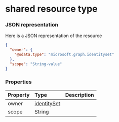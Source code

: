 # shared resource type



### JSON representation

Here is a JSON representation of the resource

<!-- {
  "blockType": "resource",
  "optionalProperties": [

  ],
  "@odata.type": "microsoft.graph.shared"
}-->

```json
{
  "owner": {
    "@odata.type": "microsoft.graph.identityset"
  },
  "scope": "String-value"
}

```
### Properties
| Property	   | Type	|Description|
|:---------------|:--------|:----------|
|owner|[identitySet](identityset.md)||
|scope|String||

<!-- uuid: 31f2fa9b-810a-4fea-9321-f3edafd6d16e
2015-10-24 21:49:48 UTC -->
<!-- {
  "type": "#page.annotation",
  "description": "shared resource",
  "keywords": "",
  "section": "documentation",
  "tocPath": ""
}-->